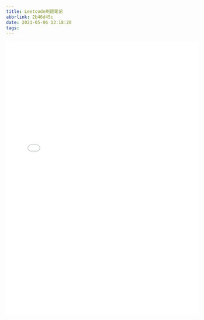 ```yaml
---
title: Leetcode刷题笔记
abbrlink: 2b46d45c
date: 2021-05-06 13:18:20
tags:
---
```

<!--more-->

<!-- 第一种方式，可调整pdf显示的大小，比较灵活 --> 

<embed src="/file/LeetCodeGuide.pdf" width="105%" height="750" type="application/pdf">
